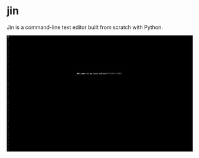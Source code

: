 # jin
Jin is a command-line text editor built from scratch with Python.

![Alt text](screenshots/screenshot1.png?raw=true)
